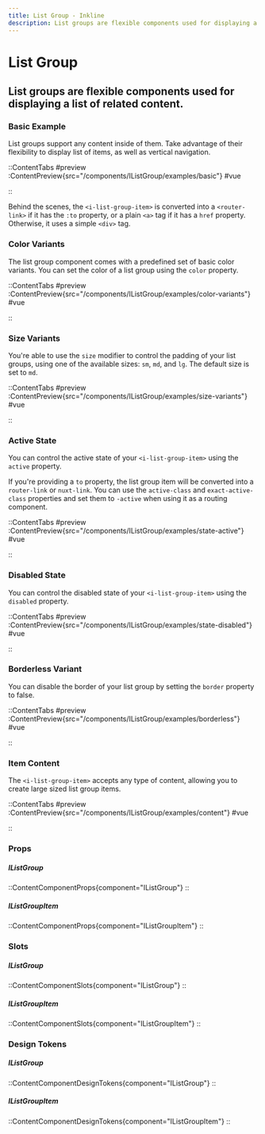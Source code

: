 ```yaml
---
title: List Group - Inkline
description: List groups are flexible components used for displaying a list of related content.
---
```


# List Group
## List groups are flexible components used for displaying a list of related content.

### Basic Example
List groups support any content inside of them. Take advantage of their flexibility to display list of items, as well as vertical navigation.

::ContentTabs
#preview
:ContentPreview{src="/components/IListGroup/examples/basic"}
#vue
<!-- Autodocs{src="@inkline/inkline/components/IListGroup/examples/basic.vue" lang="vue"} -->
::

Behind the scenes, the `<i-list-group-item>` is converted into a `<router-link>` if it has the `:to` property, or a plain `<a>` tag if it has a `href` property. Otherwise, it uses a simple `<div>` tag.

### Color Variants
The list group component comes with a predefined set of basic color variants. You can set the color of a list group using the `color` property.

::ContentTabs
#preview
:ContentPreview{src="/components/IListGroup/examples/color-variants"}
#vue
<!-- Autodocs{src="@inkline/inkline/components/IListGroup/examples/color-variants.vue" lang="vue"} -->
::

### Size Variants
You're able to use the `size` modifier to control the padding of your list groups, using one of the available sizes: `sm`, `md`, and `lg`. The default size is set to `md`.

::ContentTabs
#preview
:ContentPreview{src="/components/IListGroup/examples/size-variants"}
#vue
<!-- Autodocs{src="@inkline/inkline/components/IListGroup/examples/size-variants.vue" lang="vue"} -->
::

### Active State
You can control the active state of your `<i-list-group-item>` using the `active` property. 

If you're providing a `to` property, the list group item will be converted into a `router-link` or `nuxt-link`. You can use the `active-class` and `exact-active-class` properties and set them to `-active` when using it as a routing component.

::ContentTabs
#preview
:ContentPreview{src="/components/IListGroup/examples/state-active"}
#vue
<!-- Autodocs{src="@inkline/inkline/components/IListGroup/examples/state-active.vue" lang="vue"} -->
::

### Disabled State
You can control the disabled state of your `<i-list-group-item>` using the `disabled` property. 

::ContentTabs
#preview
:ContentPreview{src="/components/IListGroup/examples/state-disabled"}
#vue
<!-- Autodocs{src="@inkline/inkline/components/IListGroup/examples/state-disabled.vue" lang="vue"} -->
::

### Borderless Variant
You can disable the border of your list group by setting the `border` property to false. 

::ContentTabs
#preview
:ContentPreview{src="/components/IListGroup/examples/borderless"}
#vue
<!-- Autodocs{src="@inkline/inkline/components/IListGroup/examples/borderless.vue" lang="vue"} -->
::

### Item Content
The `<i-list-group-item>` accepts any type of content, allowing you to create large sized list group items.

::ContentTabs
#preview
:ContentPreview{src="/components/IListGroup/examples/content"}
#vue
<!-- Autodocs{src="@inkline/inkline/components/IListGroup/examples/content.vue" lang="vue"} -->
::

### Props
##### IListGroup
::ContentComponentProps{component="IListGroup"}
::
##### IListGroupItem
::ContentComponentProps{component="IListGroupItem"}
::

### Slots
##### IListGroup
::ContentComponentSlots{component="IListGroup"}
::
##### IListGroupItem
::ContentComponentSlots{component="IListGroupItem"}
::

### Design Tokens
##### IListGroup
::ContentComponentDesignTokens{component="IListGroup"}
::
##### IListGroupItem
::ContentComponentDesignTokens{component="IListGroupItem"}
::

